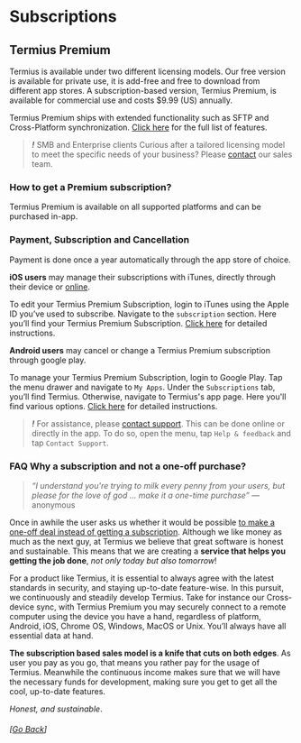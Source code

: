 # Subscriptions

## Termius Premium

Termius is available under two different licensing models. Our free version is available for private use, it is add-free and free to download from different app stores. A subscription-based version, Termius Premium, is available for commercial use and costs $9.99 (US) annually.

Termius Premium ships with extended functionality such as SFTP and Cross-Platform synchronization. [Click here](#features) for the full list of features.

> ***!*** SMB and Enterprise clients
> Curious after a tailored licensing model to meet the specific needs of your business? Please [contact](mailto:sales@Termius.com) our sales team.

### How to get a Premium subscription?
Termius Premium is available on all supported platforms and can be purchased in-app.

### Payment, Subscription and Cancellation
Payment is done once a year automatically through the app store of choice.

__iOS users__ may manage their subscriptions with iTunes, directly through their device or [online](http://www.apple.com/itunes).

To edit your Termius Premium Subscription, login to iTunes using the Apple ID you’ve used to subscribe. Navigate to the `subscription` section. Here you’ll find your Termius Premium Subscription. [Click here](https://support.apple.com/en-us/HT202039) for detailed instructions.

__Android users__ may cancel or change a Termius Premium subscription through google play.

To manage your Termius Premium Subscription, login to Google Play. Tap the menu drawer and navigate to `My Apps`. Under the `Subscriptions` tab, you’ll find Termius.  Otherwise, navigate to Termius's app page. Here you'll find various options. [Click here](https://support.google.com/googleplay/answer/7018481) for detailed instructions.

> ***!*** For assistance, please [contact support](https://serverauditor.uservoice.com/clients/widgets/classic_widget?mode=support&locale=en&forum_id=243650&contact_us=true&custom_template_id=25586&context=site2&embed_type=lightbox&contact_enabled=true&feedback_enabled=false&strings=e30%3D&smartvote=true&default_mode=support&referrer=https:%2F%2FTermius.uservoice.com%2Fknowledgebase#contact_us). This can be done online or directly in the app. To do so, open the menu, tap `Help & feedback` and tap `Contact Support`.

### FAQ Why a subscription and not a one-off purchase?

> *“I understand you're trying to milk every penny from your users, but please for the love of god ... make it a one-time purchase”* — anonymous

Once in awhile the user asks us whether it would be possible [to make a one-off deal instead of getting a subscription](http://support.termius.com/forums/243649-ios-platform/suggestions/17341414-one-time-purchase). Although we like money as much as the next guy, at Termius we believe that great software is honest and sustainable. This means that we are creating a __service that helps you getting the job done__, *not only today but also tomorrow*!

For a product like Termius, it is essential to always agree with the latest standards in security, and staying up-to-date feature-wise. In this pursuit, we continuously and steadily develop Termius. Take for instance our Cross-device sync, with Termius Premium you may securely connect to a remote computer using the device you have a hand, regardless of platform, Android, iOS, Chrome OS, Windows, MacOS or Unix. You’ll always have all essential data at hand.

__The subscription based sales model is a knife that cuts on both edges__. As user you pay as you go, that means you rather pay for the usage of Termius. Meanwhile the continuous income makes sure that we will have the necessary funds for development, making sure you get to get all the cool, up-to-date features.

*Honest, and sustainable*.

###### [[Go Back](README.md)]
